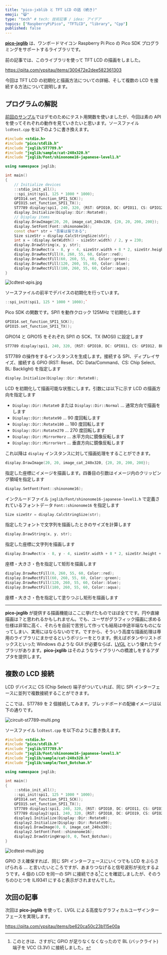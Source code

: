 ```yaml
---
title: "pico-jxblib と TFT LCD の話 (続き)"
emoji: "😸"
type: "tech" # tech: 技術記事 / idea: アイデア
topics: ["RaspberryPiPico", "TFTLCD", "library", "Cpp"]
published: false
---
```

[**pico-jxglib**](https://qiita.com/ypsitau/items/ca5fb14f0bda56e84486) は、ワンボードマイコン Raspberry Pi Pico の Pico SDK プログラミングをサポートするライブラリです。

前の記事では、このライブラリを使って TFT LCD の描画をしました。

https://qiita.com/ypsitau/items/300472e2dee582361303

今回は TFT LCD の初期化と描画方法についての詳細、そして複数の LCD を接続する方法について説明します。

## プログラムの解説

[前回のサンプル](https://qiita.com/ypsitau/items/300472e2dee582361303#st7789-%E3%81%AE%E6%8E%A5%E7%B6%9A)ではデモのためにテスト用関数を使いましたが、今回は素の API を使ってそれぞれの動作を見ていきたいと思います。ソースファイル `lcdtest.cpp` を以下のように書き換えます。

```cpp:lcdtest.cpp
#include <stdio.h>
#include "pico/stdlib.h"
#include "jxglib/ST7789.h"
#include "jxglib/sample/cat-240x320.h"
#include "jxglib/Font/shinonome16-japanese-level1.h"

using namespace jxglib;

int main()
{
    // Initialize devices
	::stdio_init_all();
	::spi_init(spi1, 125 * 1000 * 1000);
	GPIO14.set_function_SPI1_SCK();
	GPIO15.set_function_SPI1_TX();
	ST7789 display(spi1, 240, 320, {RST: GPIO10, DC: GPIO11, CS: GPIO12, BL: GPIO13});
	display.Initialize(Display::Dir::Rotate0);
	// Display items
	display.DrawImage(20, 20, image_cat_240x320, {20, 20, 200, 200});
	display.SetFont(Font::shinonome16);
	const char* str = "吾輩は猫である";
	Size sizeStr = display.CalcStringSize(str);
	int x = (display.GetWidth() - sizeStr.width) / 2, y = 230;
	display.DrawString(x, y, str);
	display.DrawRect(x - 8, y - 4, sizeStr.width + 8 * 2, sizeStr.height + 4 * 2, Color::white);
	display.DrawRectFill(0, 260, 55, 60, Color::red);
	display.DrawRectFill(60, 260, 55, 60, Color::green);
	display.DrawRectFill(120, 260, 55, 60, Color::blue);
	display.DrawRectFill(180, 260, 55, 60, Color::aqua);
}
```
![lcdtest-apis.jpg](https://qiita-image-store.s3.ap-northeast-1.amazonaws.com/0/48975/9743f051-8e12-5d5b-afd2-92558adbea51.jpeg)

ソースファイルの前半でデバイスの初期化を行っています。

```cpp
::spi_init(spi1, 125 * 1000 * 1000);`
```
Pico SDK の関数です。SPI1 を動作クロック 125MHz で初期化します
```cpp
GPIO14.set_function_SPI1_SCK();
GPIO15.set_function_SPI1_TX();
```
GPIO14 と GPIO15 をそれぞれ SPI1 の SCK、TX (MOSI) に設定します
```cpp
ST7789 display(spi1, 240, 320, {RST: GPIO10, DC: GPIO11, CS: GPIO12, BL: GPIO13});
```
ST7789 の操作をするインスタンスを生成します。接続する SPI、ディプレイサイズ、接続する GPIO (RST: Reset、DC: Data/Command、CS: Chip Select、BL: Backlight) を指定します
```cpp
display.Initialize(Display::Dir::Rotate0);
```
LCD を初期化して描画可能な状態にします。引数には以下に示す LCD の描画方向を指定します
- `Display::Dir::Rotate0` または `Display::Dir::Normal` ... 通常方向で描画をします
- `Display::Dir::Rotate90` ... 90 度回転します
- `Display::Dir::Rotate180` ... 180 度回転します
- `Display::Dir::Rotate270` ... 270 度回転します
- `Display::Dir::MirrorHorz` ... 水平方向に鏡像反転します
- `Display::Dir::MirrorVert` ... 垂直方向に鏡像反転します

これ以降は `display` インスタンスに対して描画処理をすることができます。

```cpp
display.DrawImage(20, 20, image_cat_240x320, {20, 20, 200, 200});
```
指定した座標にイメージを描画します。四番目の引数はイメージ内のクリッピング領域を指定します
```cpp
display.SetFont(Font::shinonome16);
```
インクルードファイル `jxglib/Font/shinonome16-japanese-level1.h` で定義されているフォントデータ `Font::shinonome16` を指定します
```cpp
Size sizeStr = display.CalcStringSize(str);
```
指定したフォントで文字列を描画したときのサイズを計算します
```cpp
display.DrawString(x, y, str);
```
指定した座標に文字列を描画します
```cpp
display.DrawRect(x - 8, y - 4, sizeStr.width + 8 * 2, sizeStr.height + 4 * 2, Color::white);
```
座標・大きさ・色を指定して矩形を描画します
```cpp
display.DrawRectFill(0, 260, 55, 60, Color::red);
display.DrawRectFill(60, 260, 55, 60, Color::green);
display.DrawRectFill(120, 260, 55, 60, Color::blue);
display.DrawRectFill(180, 260, 55, 60, Color::aqua);
```
座標・大きさ・色を指定して塗りつぶし矩形を描画します

- - -

**pico-jxglib** が提供する描画機能はここに挙げたものでほぼ全てです。円や直線描画は？と思われるかもしれません。でも、ユーザがグラフィック描画に求める仕様は非常に高く、それらを自前で苦労して作っても結局は中途半端なものになってしまい、実用にはならないのです。ですから、そういう高度な描画処理は専用のライブラリにまかせるというポリシーをとります。例えばボタンやリストボックスといった Windows のような GUI が必要ならば、[LVGL](https://lvgl.io/) という優れたライブラリがあります。**pico-jxglib** はそのようなライブラリへの橋渡しをするアダプタを提供します。

## 複数の LCD 接続

LCD デバイスに CS (Chip Select) 端子がついていれば、同じ SPI インターフェースに並列で複数接続することができます。

ここでは、ST7789 を 2 個接続してみます。ブレッドボードの配線イメージは以下の通りです。

![circuit-st7789-multi.png](https://qiita-image-store.s3.ap-northeast-1.amazonaws.com/0/48975/41c901cf-13d9-7372-6d9d-f877c62e0740.png)

ソースファイル `lcdtest.cpp` を以下のように書き換えます。

```cpp:lcdtest.cpp
#include <stdio.h>
#include "pico/stdlib.h"
#include "jxglib/ST7789.h"
#include "jxglib/Font/shinonome16-japanese-level1.h"
#include "jxglib/sample/cat-240x320.h"
#include "jxglib/sample/Text_Botchan.h"

using namespace jxglib;

int main()
{
	::stdio_init_all();
	::spi_init(spi1, 125 * 1000 * 1000);
	GPIO14.set_function_SPI1_SCK();
	GPIO15.set_function_SPI1_TX();
	ST7789 display1(spi1, 240, 320, {RST: GPIO10, DC: GPIO11, CS: GPIO12, BL: GPIO13});
	ST7789 display2(spi1, 240, 320, {RST: GPIO18, DC: GPIO19, CS: GPIO20, BL: GPIO21});
	display1.Initialize(Display::Dir::Rotate0);
	display2.Initialize(Display::Dir::Rotate90);
	display1.DrawImage(0, 0, image_cat_240x320);
	display2.SetFont(Font::shinonome16);
	display2.DrawStringWrap(0, 0, Text_Botchan);
}
```

![lcdtest-multi.jpg](https://qiita-image-store.s3.ap-northeast-1.amazonaws.com/0/48975/0d021185-b453-025c-7673-73fd6a610afb.jpeg)

GPIO さえ確保すれば、同じ SPI インターフェースにいくつでも LCD をぶらさげられる ... と言いたいところですが、あまりつなげると信号波形が劣化するようです。4 個の LCD を同一の SPI に接続できる[^multi-connect]ことを確認しましたが、そのうちのひとつを ILI9341 にすると表示がされませんでした。

[^multi-connect]: このときは、さすがに GPIO が足りなくなくなったので BL (バックライト) 端子を VCC (3.3V) に接続しました。

## 次回の記事

次回は **pico-jxglib** を使って、LVGL による高度なグラフィカルユーザインターフェースを実現します。

https://qiita.com/ypsitau/items/be620ca50c23b115e00a
